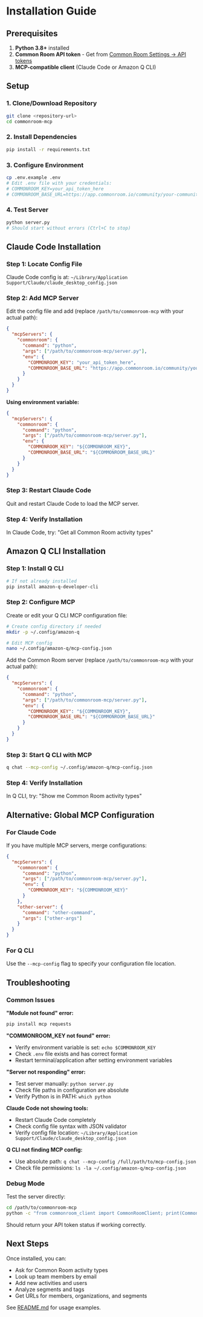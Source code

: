 # Installation Guide

## Prerequisites

1. **Python 3.8+** installed
2. **Common Room API token** - Get from [Common Room Settings → API tokens](https://app.commonroom.io/)
3. **MCP-compatible client** (Claude Code or Amazon Q CLI)

## Setup

### 1. Clone/Download Repository

```bash
git clone <repository-url>
cd commonroom-mcp
```

### 2. Install Dependencies

```bash
pip install -r requirements.txt
```

### 3. Configure Environment

```bash
cp .env.example .env
# Edit .env file with your credentials:
# COMMONROOM_KEY=your_api_token_here
# COMMONROOM_BASE_URL=https://app.commonroom.io/community/your-community-id
```

### 4. Test Server

```bash
python server.py
# Should start without errors (Ctrl+C to stop)
```

## Claude Code Installation

### Step 1: Locate Config File
Claude Code config is at: `~/Library/Application Support/Claude/claude_desktop_config.json`

### Step 2: Add MCP Server
Edit the config file and add (replace `/path/to/commonroom-mcp` with your actual path):

```json
{
  "mcpServers": {
    "commonroom": {
      "command": "python",
      "args": ["/path/to/commonroom-mcp/server.py"],
      "env": {
        "COMMONROOM_KEY": "your_api_token_here",
        "COMMONROOM_BASE_URL": "https://app.commonroom.io/community/your-community-id"
      }
    }
  }
}
```

**Using environment variable:**
```json
{
  "mcpServers": {
    "commonroom": {
      "command": "python",
      "args": ["/path/to/commonroom-mcp/server.py"],
      "env": {
        "COMMONROOM_KEY": "${COMMONROOM_KEY}",
        "COMMONROOM_BASE_URL": "${COMMONROOM_BASE_URL}"
      }
    }
  }
}
```

### Step 3: Restart Claude Code
Quit and restart Claude Code to load the MCP server.

### Step 4: Verify Installation
In Claude Code, try: "Get all Common Room activity types"

## Amazon Q CLI Installation

### Step 1: Install Q CLI
```bash
# If not already installed
pip install amazon-q-developer-cli
```

### Step 2: Configure MCP
Create or edit your Q CLI MCP configuration file:

```bash
# Create config directory if needed
mkdir -p ~/.config/amazon-q

# Edit MCP config
nano ~/.config/amazon-q/mcp-config.json
```

Add the Common Room server (replace `/path/to/commonroom-mcp` with your actual path):
```json
{
  "mcpServers": {
    "commonroom": {
      "command": "python",
      "args": ["/path/to/commonroom-mcp/server.py"],
      "env": {
        "COMMONROOM_KEY": "${COMMONROOM_KEY}",
        "COMMONROOM_BASE_URL": "${COMMONROOM_BASE_URL}"
      }
    }
  }
}
```

### Step 3: Start Q CLI with MCP
```bash
q chat --mcp-config ~/.config/amazon-q/mcp-config.json
```

### Step 4: Verify Installation
In Q CLI, try: "Show me Common Room activity types"

## Alternative: Global MCP Configuration

### For Claude Code
If you have multiple MCP servers, merge configurations:

```json
{
  "mcpServers": {
    "commonroom": {
      "command": "python",
      "args": ["/path/to/commonroom-mcp/server.py"],
      "env": {
        "COMMONROOM_KEY": "${COMMONROOM_KEY}"
      }
    },
    "other-server": {
      "command": "other-command",
      "args": ["other-args"]
    }
  }
}
```

### For Q CLI
Use the `--mcp-config` flag to specify your configuration file location.

## Troubleshooting

### Common Issues

**"Module not found" error:**
```bash
pip install mcp requests
```

**"COMMONROOM_KEY not found" error:**
- Verify environment variable is set: `echo $COMMONROOM_KEY`
- Check `.env` file exists and has correct format
- Restart terminal/application after setting environment variables

**"Server not responding" error:**
- Test server manually: `python server.py`
- Check file paths in configuration are absolute
- Verify Python is in PATH: `which python`

**Claude Code not showing tools:**
- Restart Claude Code completely
- Check config file syntax with JSON validator
- Verify config file location: `~/Library/Application Support/Claude/claude_desktop_config.json`

**Q CLI not finding MCP config:**
- Use absolute path: `q chat --mcp-config /full/path/to/mcp-config.json`
- Check file permissions: `ls -la ~/.config/amazon-q/mcp-config.json`

### Debug Mode

Test the server directly:
```bash
cd /path/to/commonroom-mcp
python -c "from commonroom_client import CommonRoomClient; print(CommonRoomClient().get_token_status())"
```

Should return your API token status if working correctly.

## Next Steps

Once installed, you can:
- Ask for Common Room activity types
- Look up team members by email
- Add new activities and users
- Analyze segments and tags
- Get URLs for members, organizations, and segments

See [README.md](README.md) for usage examples.
